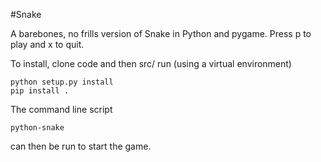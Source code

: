 #Snake

A barebones, no frills version of Snake in Python and pygame.
Press p to play and x to quit.

To install, clone code and then src/ run (using a virtual environment)
```
python setup.py install
pip install .
```

The command line script
```
python-snake
```
can then be run to start the game.
